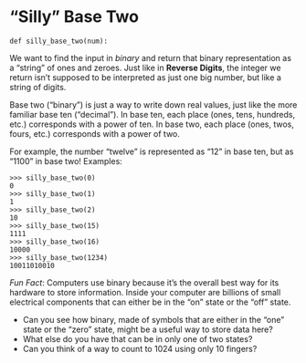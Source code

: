# “Silly” Base Two
```
def silly_base_two(num):
```

We want to find the input in *binary* and return that binary representation as a “string” of ones and zeroes. Just like in **Reverse Digits**, the integer we return isn’t supposed to be interpreted as just one big number, but like a string of digits.

Base two (“binary”) is just a way to write down real values, just like the more familiar base ten (“decimal”). In base ten, each place (ones, tens, hundreds, etc.) corresponds with a power of ten. In base two, each place (ones, twos, fours, etc.) corresponds with a power of two.

For example, the number “twelve” is represented as “12” in base ten, but as “1100” in base two!
Examples:
```
>>> silly_base_two(0)
0
>>> silly_base_two(1)
1
>>> silly_base_two(2)
10
>>> silly_base_two(15)
1111
>>> silly_base_two(16)
10000
>>> silly_base_two(1234)
10011010010
```

*Fun Fact*: Computers use binary because it’s the overall best way for its hardware to store information. Inside your computer are billions of small electrical components that can either be in the “on” state or the “off” state. 
- Can you see how binary, made of symbols that are either in the “one” state or the “zero” state, might be a useful way to store data here? 
- What else do you have that can be in only one of two states? 
- Can you think of a way to count to 1024 using only 10 fingers?